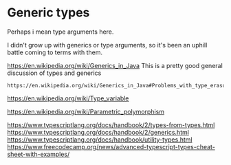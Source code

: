 Generic types
=============

Perhaps i mean type arguments here.

I didn't grow up with generics or type arguments, so it's been an uphill battle coming to terms with them.

https://en.wikipedia.org/wiki/Generics_in_Java
	This is a pretty good general discussion of types and generics

	https://en.wikipedia.org/wiki/Generics_in_Java#Problems_with_type_erasure


https://en.wikipedia.org/wiki/Type_variable

https://en.wikipedia.org/wiki/Parametric_polymorphism



https://www.typescriptlang.org/docs/handbook/2/types-from-types.html
https://www.typescriptlang.org/docs/handbook/2/generics.html
https://www.typescriptlang.org/docs/handbook/utility-types.html
https://www.freecodecamp.org/news/advanced-typescript-types-cheat-sheet-with-examples/
